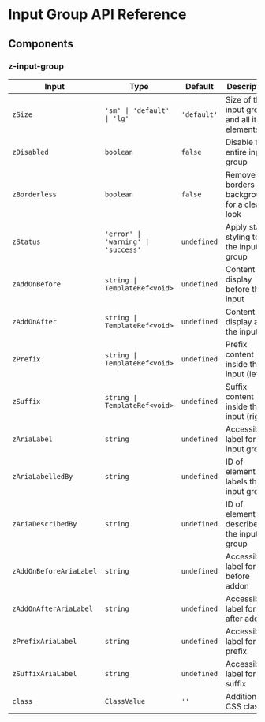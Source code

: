 # Input Group API Reference

## Components

### z-input-group

| Input                   | Type                                | Default     | Description                                    |
| ----------------------- | ----------------------------------- | ----------- | ---------------------------------------------- |
| `zSize`                 | `'sm' \| 'default' \| 'lg'`         | `'default'` | Size of the input group and all its elements   |
| `zDisabled`             | `boolean`                           | `false`     | Disable the entire input group                 |
| `zBorderless`           | `boolean`                           | `false`     | Remove borders and background for a clean look |
| `zStatus`               | `'error' \| 'warning' \| 'success'` | `undefined` | Apply status styling to the input group        |
| `zAddOnBefore`          | `string \| TemplateRef<void>`       | `undefined` | Content to display before the input            |
| `zAddOnAfter`           | `string \| TemplateRef<void>`       | `undefined` | Content to display after the input             |
| `zPrefix`               | `string \| TemplateRef<void>`       | `undefined` | Prefix content inside the input (left)         |
| `zSuffix`               | `string \| TemplateRef<void>`       | `undefined` | Suffix content inside the input (right)        |
| `zAriaLabel`            | `string`                            | `undefined` | Accessibility label for the input group        |
| `zAriaLabelledBy`       | `string`                            | `undefined` | ID of element that labels the input group      |
| `zAriaDescribedBy`      | `string`                            | `undefined` | ID of element that describes the input group   |
| `zAddOnBeforeAriaLabel` | `string`                            | `undefined` | Accessibility label for the before addon       |
| `zAddOnAfterAriaLabel`  | `string`                            | `undefined` | Accessibility label for the after addon        |
| `zPrefixAriaLabel`      | `string`                            | `undefined` | Accessibility label for the prefix             |
| `zSuffixAriaLabel`      | `string`                            | `undefined` | Accessibility label for the suffix             |
| `class`                 | `ClassValue`                        | `''`        | Additional CSS classes                         |
